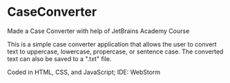 # CaseConverter
Made a Case Converter with help of JetBrains Academy Course

This is a simple case converter application that allows the user to convert text to uppercase, lowercase, propercase, or sentence case. The converted text can also be saved to a ".txt" file.  

Coded in HTML, CSS, and JavaScript; IDE: WebStorm

